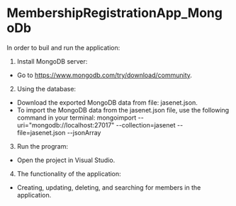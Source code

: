 # MembershipRegistrationApp_MongoDb
In order to buil and run the application:
1. Install MongoDB server:
- Go to https://www.mongodb.com/try/download/community.

2. Using the database:
- Download the exported MongoDB data from file: jasenet.json.
- To import the MongoDB data from the jasenet.json file, use the following command in your terminal: mongoimport --uri="mongodb://localhost:27017" --collection=jasenet --file=jasenet.json --jsonArray

3. Run the program:
- Open the project in Visual Studio.

4. The functionality of the application:
- Creating, updating, deleting, and searching for members in the application.
